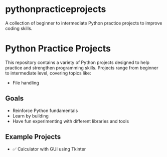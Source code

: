 # pythonpracticeprojects
A collection of beginner to intermediate Python practice projects to improve coding skills.

# Python Practice Projects

This repository contains a variety of Python projects designed to help practice and strengthen programming skills. Projects range from beginner to intermediate level, covering topics like:

- File handling

## Goals
- Reinforce Python fundamentals
- Learn by building
- Have fun experimenting with different libraries and tools

## Example Projects
- ✅ Calculator with GUI using Tkinter  
